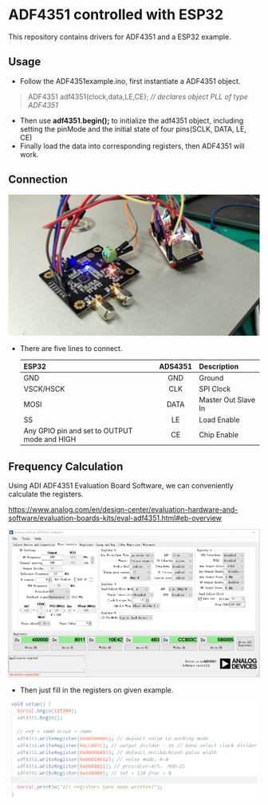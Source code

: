 # ADF4351 controlled with ESP32

This repository contains drivers for ADF4351 and a ESP32 example.

## Usage

- Follow the ADF4351example.ino, first instantiate a ADF4351 object.

> ADF4351 adf4351(clock,data,LE,CE); *// declares object PLL of type ADF4351*

- Then use **adf4351.begin();** to initialize the adf4351 object, including setting the pinMode and the initial state of four pins(SCLK, DATA, LE, CE)
- Finally load the data into corresponding registers, then ADF4351 will work.

## Connection

![ADF4351-ESP32-Connection](https://github.com/Ryushane/ADF4351-ESP32/blob/master/assets/ADF4351-ESP32-Connection.jpg)

- There are five lines to connect.

  | ESP32                                        | ADS4351 | Description         |
  | :------------------------------------------- | :-----: | :------------------ |
  | GND                                          |   GND   | Ground              |
  | VSCK/HSCK                                    |   CLK   | SPI Clock           |
  | MOSI                                         |  DATA   | Master Out Slave In |
  | SS                                           |   LE    | Load Enable         |
  | Any GPIO pin and set to OUTPUT mode and HIGH |   CE    | Chip Enable         |

## Frequency Calculation

Using ADI ADF4351 Evaluation Board Software, we can conveniently calculate the registers.

https://www.analog.com/en/design-center/evaluation-hardware-and-software/evaluation-boards-kits/eval-adf4351.html#eb-overview



![Software](https://github.com/Ryushane/ADF4351-ESP32/blob/master/assets/Software.png)

- Then just fill in the registers on given example.

![example](https://github.com/Ryushane/ADF4351-ESP32/blob/master/assets/example.png)
